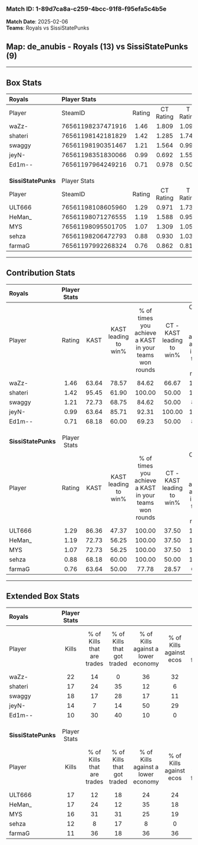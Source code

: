### Match ID: 1-89d7ca8a-c259-4bcc-91f8-f95efa5c4b5e  
**Match Date**: 2025-02-06  
**Teams**: Royals vs SissiStatePunks  

## **Map**: de_anubis - Royals (13) vs SissiStatePunks (9)  
---  

## Box Stats  

| **Royals**          | Player Stats      |        |           |          |       |       |       |         |        |      |     |
| :- | :- | :-: | :-: | :-: | :-: | :-: | :-: | :-: | :-: | :-: | :-: |
| Player              | SteamID           | Rating | CT Rating | T Rating | KAST  |  ADR  | Kills | Assists | Deaths | K/D  | HS% |
| waZz-               | 76561198237471916 |  1.46  |   1.809   |  1.098   | 63.64 | 106.0 |  22   |    5    |   12   | 1.83 | 54  |
| shateri             | 76561198142181829 |  1.42  |   1.285   |  1.747   | 95.45 | 83.9  |  17   |    9    |   13   | 1.31 | 47  |
| swaggy              | 76561198190351467 |  1.21  |   1.564   |  0.999   | 72.73 | 80.0  |  18   |    4    |   15   | 1.20 | 38  |
| jeyN-               | 76561198351830066 |  0.99  |   0.692   |  1.554   | 63.64 | 75.5  |  14   |    7    |   15   | 0.93 | 42  |
| Ed1m--              | 76561197964249216 |  0.71  |   0.978   |  0.502   | 68.18 | 51.8  |  10   |    7    |   18   | 0.56 | 50  |
|                     |                   |        |           |          |       |       |       |         |        |      |     |
|                     |                   |        |           |          |       |       |       |         |        |      |     |
|                     |                   |        |           |          |       |       |       |         |        |      |     |
| **SissiStatePunks** | Player Stats      |        |           |          |       |       |       |         |        |      |     |
| Player              | SteamID           | Rating | CT Rating | T Rating | KAST  |  ADR  | Kills | Assists | Deaths | K/D  | HS% |
| ULT666              | 76561198108605960 |  1.29  |   0.971   |  1.731   | 86.36 | 80.1  |  17   |    8    |   15   | 1.13 | 47  |
| HeMan_              | 76561198071276555 |  1.19  |   1.588   |  0.955   | 72.73 | 87.6  |  17   |    9    |   16   | 1.06 | 41  |
| MYS                 | 76561198095501705 |  1.07  |   1.309   |  1.054   | 72.73 | 80.5  |  16   |    6    |   18   | 0.89 | 62  |
| sehza               | 76561198206472793 |  0.88  |   0.930   |  1.035   | 68.18 | 66.2  |  12   |    6    |   16   | 0.75 | 41  |
| farmaG              | 76561197992268324 |  0.76  |   0.862   |  0.810   | 63.64 | 53.7  |  11   |    4    |   16   | 0.69 | 27  |
---  

## Contribution Stats  

| **Royals**          | Player Stats |       |                      |                                                        |                           |                                                             |                          |                                                            |
| :- | :-: | :-: | :-: | :-: | :-: | :-: | :-: | :-: |
| Player              |    Rating    | KAST  | KAST leading to win% | % of times you achieve a KAST in your teams won rounds | CT - KAST leading to win% | CT - % of times you achieve a KAST in your teams won rounds | T - KAST leading to win% | T - % of times you achieve a KAST in your teams won rounds |
| waZz-               |     1.46     | 63.64 |        78.57         |                         84.62                          |           66.67           |                           100.00                            |          100.00          |                           71.43                            |
| shateri             |     1.42     | 95.45 |        61.90         |                         100.00                         |           50.00           |                           100.00                            |          77.78           |                           100.00                           |
| swaggy              |     1.21     | 72.73 |        68.75         |                         84.62                          |           50.00           |                            83.33                            |          100.00          |                           85.71                            |
| jeyN-               |     0.99     | 63.64 |        85.71         |                         92.31                          |          100.00           |                           100.00                            |          75.00           |                           85.71                            |
| Ed1m--              |     0.71     | 68.18 |        60.00         |                         69.23                          |           50.00           |                            83.33                            |          80.00           |                           57.14                            |
|                     |              |       |                      |                                                        |                           |                                                             |                          |                                                            |
|                     |              |       |                      |                                                        |                           |                                                             |                          |                                                            |
|                     |              |       |                      |                                                        |                           |                                                             |                          |                                                            |
| **SissiStatePunks** | Player Stats |       |                      |                                                        |                           |                                                             |                          |                                                            |
| Player              |    Rating    | KAST  | KAST leading to win% | % of times you achieve a KAST in your teams won rounds | CT - KAST leading to win% | CT - % of times you achieve a KAST in your teams won rounds | T - KAST leading to win% | T - % of times you achieve a KAST in your teams won rounds |
| ULT666              |     1.29     | 86.36 |        47.37         |                         100.00                         |           37.50           |                           100.00                            |          54.55           |                           100.00                           |
| HeMan_              |     1.19     | 72.73 |        56.25         |                         100.00                         |           37.50           |                           100.00                            |          75.00           |                           100.00                           |
| MYS                 |     1.07     | 72.73 |        56.25         |                         100.00                         |           37.50           |                           100.00                            |          75.00           |                           100.00                           |
| sehza               |     0.88     | 68.18 |        60.00         |                         100.00                         |           50.00           |                           100.00                            |          66.67           |                           100.00                           |
| farmaG              |     0.76     | 63.64 |        50.00         |                         77.78                          |           28.57           |                            66.67                            |          71.43           |                           83.33                            |
---  

## Extended Box Stats  

| **Royals**          | Player Stats |                            |                            |                                    |                         |                              |                                 |        |                             |                                     |                          |                               |                            |
| :- | :-: | :-: | :-: | :-: | :-: | :-: | :-: | :-: | :-: | :-: | :-: | :-: | :-: |
| Player              |    Kills     | % of Kills that are trades | % of Kills that got traded | % of Kills against a lower economy | % of Kills against ecos | % of Kills that are flawless | % of Kills that are close duels | Deaths | % of Deaths that get traded | % of Deaths against a lower economy | % of Deaths against ecos | % of Deaths that are flawless | % of Deaths that are close |
| waZz-               |      22      |             14             |             0              |                 36                 |           32            |              68              |                9                |   12   |              8              |                  8                  |            0             |              75               |             8              |
| shateri             |      17      |             24             |             35             |                 12                 |            6            |              35              |               12                |   13   |             23              |                  8                  |            0             |              62               |             15             |
| swaggy              |      18      |             17             |             28             |                 17                 |           11            |              50              |                6                |   15   |             27              |                 20                  |            13            |              60               |             13             |
| jeyN-               |      14      |             7              |             14             |                 50                 |           29            |              50              |                0                |   15   |             27              |                  7                  |            0             |              67               |             7              |
| Ed1m--              |      10      |             30             |             40             |                 10                 |            0            |              60              |                0                |   18   |             11              |                 17                  |            6             |              61               |             6              |
|                     |              |                            |                            |                                    |                         |                              |                                 |        |                             |                                     |                          |                               |                            |
|                     |              |                            |                            |                                    |                         |                              |                                 |        |                             |                                     |                          |                               |                            |
|                     |              |                            |                            |                                    |                         |                              |                                 |        |                             |                                     |                          |                               |                            |
| **SissiStatePunks** | Player Stats |                            |                            |                                    |                         |                              |                                 |        |                             |                                     |                          |                               |                            |
| Player              |    Kills     | % of Kills that are trades | % of Kills that got traded | % of Kills against a lower economy | % of Kills against ecos | % of Kills that are flawless | % of Kills that are close duels | Deaths | % of Deaths that get traded | % of Deaths against a lower economy | % of Deaths against ecos | % of Deaths that are flawless | % of Deaths that are close |
| ULT666              |      17      |             12             |             18             |                 24                 |           24            |              71              |                6                |   15   |             27              |                 13                  |            7             |              33               |             0              |
| HeMan_              |      17      |             24             |             12             |                 35                 |           18            |              65              |                6                |   16   |             13              |                  6                  |            0             |              44               |             6              |
| MYS                 |      16      |             31             |             31             |                 25                 |           19            |              50              |               13                |   18   |             22              |                  6                  |            6             |              50               |             11             |
| sehza               |      12      |             8              |             17             |                 8                  |            0            |              75              |                8                |   16   |             25              |                 13                  |            6             |              69               |             6              |
| farmaG              |      11      |             36             |             18             |                 36                 |           36            |              64              |               18                |   16   |             19              |                  6                  |            0             |              69               |             6              |
